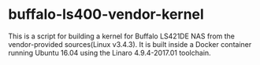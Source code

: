 # buffalo-ls400-vendor-kernel

This is a script for building a kernel for Buffalo LS421DE NAS from the vendor-provided sources(Linux v3.4.3). It is built inside a Docker container running Ubuntu 16.04 using the Linaro 4.9.4-2017.01 toolchain.
